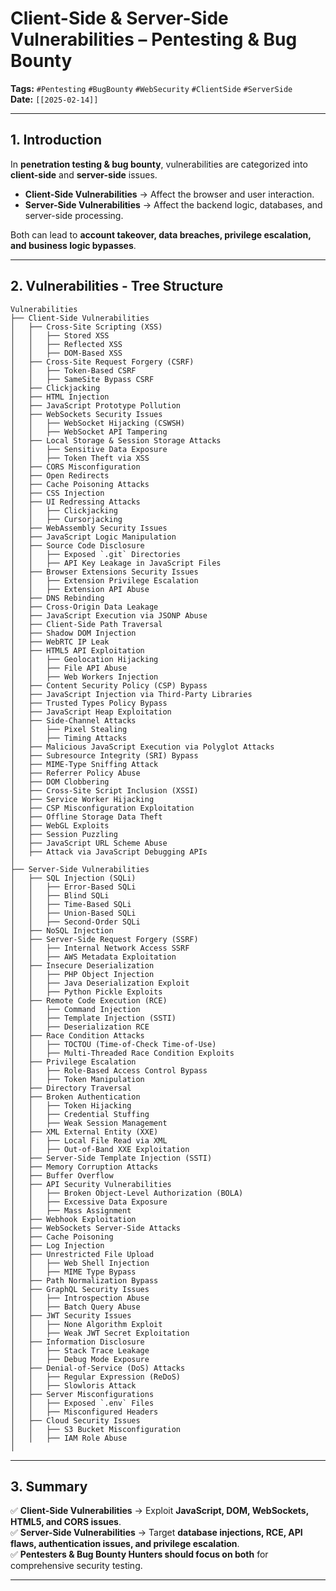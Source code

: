 # **Client-Side & Server-Side Vulnerabilities – Pentesting & Bug Bounty**  
**Tags:** `#Pentesting` `#BugBounty` `#WebSecurity` `#ClientSide` `#ServerSide`  
**Date:** `[[2025-02-14]]`  

---

## **1. Introduction**  
In **penetration testing & bug bounty**, vulnerabilities are categorized into **client-side** and **server-side** issues.  

- **Client-Side Vulnerabilities** → Affect the browser and user interaction.  
- **Server-Side Vulnerabilities** → Affect the backend logic, databases, and server-side processing.  

Both can lead to **account takeover, data breaches, privilege escalation, and business logic bypasses**.  

---

## **2. Vulnerabilities - Tree Structure**  

```plaintext
Vulnerabilities
├── Client-Side Vulnerabilities
│   ├── Cross-Site Scripting (XSS)
│   │   ├── Stored XSS
│   │   ├── Reflected XSS
│   │   ├── DOM-Based XSS
│   ├── Cross-Site Request Forgery (CSRF)
│   │   ├── Token-Based CSRF
│   │   ├── SameSite Bypass CSRF
│   ├── Clickjacking
│   ├── HTML Injection
│   ├── JavaScript Prototype Pollution
│   ├── WebSockets Security Issues
│   │   ├── WebSocket Hijacking (CSWSH)
│   │   ├── WebSocket API Tampering
│   ├── Local Storage & Session Storage Attacks
│   │   ├── Sensitive Data Exposure
│   │   ├── Token Theft via XSS
│   ├── CORS Misconfiguration
│   ├── Open Redirects
│   ├── Cache Poisoning Attacks
│   ├── CSS Injection
│   ├── UI Redressing Attacks
│   │   ├── Clickjacking
│   │   ├── Cursorjacking
│   ├── WebAssembly Security Issues
│   ├── JavaScript Logic Manipulation
│   ├── Source Code Disclosure
│   │   ├── Exposed `.git` Directories
│   │   ├── API Key Leakage in JavaScript Files
│   ├── Browser Extensions Security Issues
│   │   ├── Extension Privilege Escalation
│   │   ├── Extension API Abuse
│   ├── DNS Rebinding
│   ├── Cross-Origin Data Leakage
│   ├── JavaScript Execution via JSONP Abuse
│   ├── Client-Side Path Traversal
│   ├── Shadow DOM Injection
│   ├── WebRTC IP Leak
│   ├── HTML5 API Exploitation
│   │   ├── Geolocation Hijacking
│   │   ├── File API Abuse
│   │   ├── Web Workers Injection
│   ├── Content Security Policy (CSP) Bypass
│   ├── JavaScript Injection via Third-Party Libraries
│   ├── Trusted Types Policy Bypass
│   ├── JavaScript Heap Exploitation
│   ├── Side-Channel Attacks
│   │   ├── Pixel Stealing
│   │   ├── Timing Attacks
│   ├── Malicious JavaScript Execution via Polyglot Attacks
│   ├── Subresource Integrity (SRI) Bypass
│   ├── MIME-Type Sniffing Attack
│   ├── Referrer Policy Abuse
│   ├── DOM Clobbering
│   ├── Cross-Site Script Inclusion (XSSI)
│   ├── Service Worker Hijacking
│   ├── CSP Misconfiguration Exploitation
│   ├── Offline Storage Data Theft
│   ├── WebGL Exploits
│   ├── Session Puzzling
│   ├── JavaScript URL Scheme Abuse
│   ├── Attack via JavaScript Debugging APIs
│
├── Server-Side Vulnerabilities
│   ├── SQL Injection (SQLi)
│   │   ├── Error-Based SQLi
│   │   ├── Blind SQLi
│   │   ├── Time-Based SQLi
│   │   ├── Union-Based SQLi
│   │   ├── Second-Order SQLi
│   ├── NoSQL Injection
│   ├── Server-Side Request Forgery (SSRF)
│   │   ├── Internal Network Access SSRF
│   │   ├── AWS Metadata Exploitation
│   ├── Insecure Deserialization
│   │   ├── PHP Object Injection
│   │   ├── Java Deserialization Exploit
│   │   ├── Python Pickle Exploits
│   ├── Remote Code Execution (RCE)
│   │   ├── Command Injection
│   │   ├── Template Injection (SSTI)
│   │   ├── Deserialization RCE
│   ├── Race Condition Attacks
│   │   ├── TOCTOU (Time-of-Check Time-of-Use)
│   │   ├── Multi-Threaded Race Condition Exploits
│   ├── Privilege Escalation
│   │   ├── Role-Based Access Control Bypass
│   │   ├── Token Manipulation
│   ├── Directory Traversal
│   ├── Broken Authentication
│   │   ├── Token Hijacking
│   │   ├── Credential Stuffing
│   │   ├── Weak Session Management
│   ├── XML External Entity (XXE)
│   │   ├── Local File Read via XML
│   │   ├── Out-of-Band XXE Exploitation
│   ├── Server-Side Template Injection (SSTI)
│   ├── Memory Corruption Attacks
│   ├── Buffer Overflow
│   ├── API Security Vulnerabilities
│   │   ├── Broken Object-Level Authorization (BOLA)
│   │   ├── Excessive Data Exposure
│   │   ├── Mass Assignment
│   ├── Webhook Exploitation
│   ├── WebSockets Server-Side Attacks
│   ├── Cache Poisoning
│   ├── Log Injection
│   ├── Unrestricted File Upload
│   │   ├── Web Shell Injection
│   │   ├── MIME Type Bypass
│   ├── Path Normalization Bypass
│   ├── GraphQL Security Issues
│   │   ├── Introspection Abuse
│   │   ├── Batch Query Abuse
│   ├── JWT Security Issues
│   │   ├── None Algorithm Exploit
│   │   ├── Weak JWT Secret Exploitation
│   ├── Information Disclosure
│   │   ├── Stack Trace Leakage
│   │   ├── Debug Mode Exposure
│   ├── Denial-of-Service (DoS) Attacks
│   │   ├── Regular Expression (ReDoS)
│   │   ├── Slowloris Attack
│   ├── Server Misconfigurations
│   │   ├── Exposed `.env` Files
│   │   ├── Misconfigured Headers
│   ├── Cloud Security Issues
│   │   ├── S3 Bucket Misconfiguration
│   │   ├── IAM Role Abuse
│
```

---

## **3. Summary**
✅ **Client-Side Vulnerabilities** → Exploit **JavaScript, DOM, WebSockets, HTML5, and CORS issues**.  
✅ **Server-Side Vulnerabilities** → Target **database injections, RCE, API flaws, authentication issues, and privilege escalation**.  
✅ **Pentesters & Bug Bounty Hunters should focus on both** for comprehensive security testing.  

---

